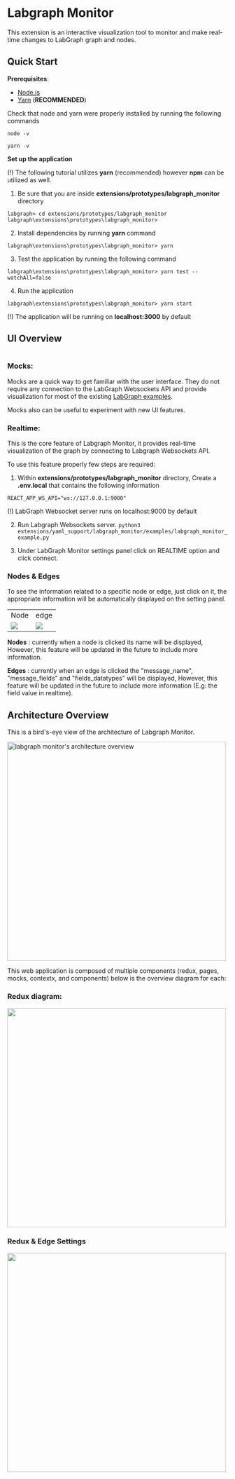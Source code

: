 # Labgraph Monitor

This extension is an interactive visualization tool to monitor and make real-time changes to LabGraph graph and nodes.

## Quick Start

**Prerequisites**:

-   [Node.js](https://nodejs.org/en/)
-   [Yarn](https://classic.yarnpkg.com/lang/en/docs/install) (**RECOMMENDED**)

Check that node and yarn were properly installed by running the following commands

```
node -v
```

```
yarn -v
```

**Set up the application**

(!) The following tutorial utilizes **yarn** (recommended) however **npm** can be utilized as well.

1. Be sure that you are inside **extensions/prototypes/labgraph_monitor** directory

```
labgraph> cd extensions/prototypes/labgraph_monitor
labgraph\extensions\prototypes\labgraph_monitor>
```

2. Install dependencies by running **yarn** command

```
labgraph\extensions\prototypes\labgraph_monitor> yarn
```

3. Test the application by running the following command

```
labgraph\extensions\prototypes\labgraph_monitor> yarn test --watchAll=false
```

4. Run the application

```
labgraph\extensions\prototypes\labgraph_monitor> yarn start
```

(!) The application will be running on **localhost:3000** by default

## UI Overview

<image src="https://i.ibb.co/nBn4mv9/main-screen-frame.png" alt=""/>

### Mocks:

Mocks are a quick way to get familiar with the user interface. They do not require any connection to the LabGraph Websockets API and provide visualization for most of the existing [LabGraph examples](https://github.com/facebookresearch/labgraph/tree/main/labgraph/examples).

Mocks also can be useful to experiment with new UI features.

### Realtime:

This is the core feature of Labgraph Monitor, it provides real-time visualization of the graph by connecting to Labgraph Websockets API.

To use this feature properly few steps are required:

1. Within **extensions/prototypes/labgraph_monitor** directory, Create a **.env.local** that contains the following information

```
REACT_APP_WS_API="ws://127.0.0.1:9000"
```

(!) LabGraph Websocket server runs on localhost:9000 by default

2. Run Labgraph Websockets server.
   `python3 extensions/yaml_support/labgraph_monitor/examples/labgraph_monitor_example.py`

3. Under LabGraph Monitor settings panel click on REALTIME option and click connect.

### Nodes & Edges

To see the information related to a specific node or edge, just click on it, the appropriate information will be automatically displayed on the setting panel.

<table>
  <tr>
    <td>Node</td>
     <td>edge</td>
  </tr>
  <tr>
    <td><img src="https://i.ibb.co/MnB045Z/node-frame.png"></td>
    <td><img src="https://i.ibb.co/jkJgScf/edge-frame.png"></td>
  </tr>
 </table>

**Nodes** : currently when a node is clicked its name will be displayed, However, this feature will be updated in the future to include more information.

**Edges** : currently when an edge is clicked the "message_name", "message_fields" and "fields_datatypes" will be displayed, However, this feature will be updated in the future to include more information (E.g: the field value in realtime).

## Architecture Overview

This is a bird's-eye view of the architecture of Labgraph Monitor.

<image src="https://i.ibb.co/chtfM5R/lg-Architecture.png" width="500px" alt="labgraph monitor's architecture overview"/>

This web application is composed of multiple components (redux, pages, mocks, contextx, and components) below is the overview diagram for each:

### Redux diagram:

<image src="https://i.ibb.co/LznCmt7/redux-Diagram.png" width="500px"  alt=""/>

### Redux & Edge Settings

<image src="https://i.ibb.co/0qGRLr0/edge-redux.png" width="500px"  alt=""/>

